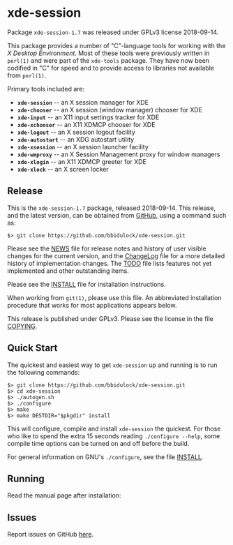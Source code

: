 [xde-session -- read me first file.  2018-09-14]: #

xde-session
===============

Package `xde-session-1.7` was released under GPLv3 license 2018-09-14.

This package provides a number of "C"-language tools for working with
the _X Desktop Environment_.  Most of these tools were previously
written in `perl(1)` and were part of the `xde-tools` package.  They
have now been codified in "C" for speed and to provide access to
libraries not available from `perl(1)`.

Primary tools included are:

 - __`xde-session`__   -- an X session manager for XDE
 - __`xde-chooser`__   -- an X session (window manager) chooser for XDE
 - __`xde-input`__     -- an X11 input settings tracker for XDE
 - __`xde-xchooser`__  -- an X11 XDMCP chooser for XDE
 - __`xde-logout`__    -- an X session logout facility
 - __`xde-autostart`__ -- an XDG autostart utility
 - __`xde-xsession`__  -- an X session launcher facility
 - __`xde-wmproxy`__   -- an X Session Management proxy for window managers
 - __`xde-xlogin`__    -- an X11 XDMCP greeter for XDE
 - __`xde-xlock`__     -- an X screen locker


Release
-------

This is the `xde-session-1.7` package, released 2018-09-14.  This
release, and the latest version, can be obtained from [GitHub][1], using
a command such as:

    $> git clone https://github.com/bbidulock/xde-session.git

Please see the [NEWS][3] file for release notes and history of user
visible changes for the current version, and the [ChangeLog][4] file for
a more detailed history of implementation changes.  The [TODO][5] file
lists features not yet implemented and other outstanding items.

Please see the [INSTALL][7] file for installation instructions.

When working from `git(1)`, please use this file.  An abbreviated
installation procedure that works for most applications appears below.

This release is published under GPLv3.  Please see the license in the
file [COPYING][9].


Quick Start
-----------

The quickest and easiest way to get `xde-session` up and running is to run
the following commands:

    $> git clone https://github.com/bbidulock/xde-session.git
    $> cd xde-session
    $> ./autogen.sh
    $> ./configure
    $> make
    $> make DESTDIR="$pkgdir" install

This will configure, compile and install `xde-session` the quickest.  For
those who like to spend the extra 15 seconds reading `./configure
--help`, some compile time options can be turned on and off before the
build.

For general information on GNU's `./configure`, see the file
[INSTALL][7].


Running
-------

Read the manual page after installation:


Issues
------

Report issues on GitHub [here][2].



[1]: https://github.com/bbidulock/xde-session
[2]: https://github.com/bbidulock/xde-session/issues
[3]: https://github.com/bbidulock/xde-session/blob/1.7/NEWS
[4]: https://github.com/bbidulock/xde-session/blob/1.7/ChangeLog
[5]: https://github.com/bbidulock/xde-session/blob/1.7/TODO
[6]: https://github.com/bbidulock/xde-session/blob/1.7/COMPLIANCE
[7]: https://github.com/bbidulock/xde-session/blob/1.7/INSTALL
[8]: https://github.com/bbidulock/xde-session/blob/1.7/LICENSE
[9]: https://github.com/bbidulock/xde-session/blob/1.7/COPYING

[ vim: set ft=markdown sw=4 tw=72 nocin nosi fo+=tcqlorn spell: ]: #
